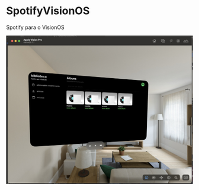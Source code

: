 # SpotifyVisionOS
Spotify para o VisionOS

![simulador-vision](https://github.com/kellerlivia/SpotifyVisionOS/blob/main/simulador-vision.jpeg)
